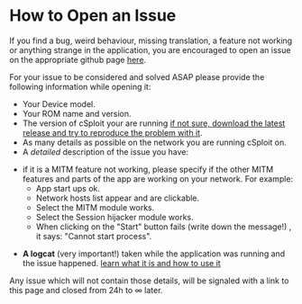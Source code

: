 # How to Open an Issue

If you find a bug, weird behaviour, missing translation, a feature not working or anything strange in the application, you are encouraged to open an issue on the appropriate github page [here](https://github.com/cSploit/android/issues/new).

For your issue to be considered and solved ASAP please provide the following information while opening it:

-    Your Device model.
-    Your ROM name and version.
-    The version of cSploit your are running [if not sure, download the latest release and try to reproduce the problem with it](https://github.com/cSploit/android/releases).
-    As many details as possible on the network you are running cSploit on.
-    A *detailed* description of the issue you have:
 * if it is a MITM feature not working, please specify if the other MITM features and parts of the app are working on your network. For example:
   * App start ups ok.
    * Network hosts list appear and are clickable.
    * Select the MITM module works.
    * Select the Session hijacker module works.
    * When clicking on the "Start" button fails (write down the message!) , it says: "Cannot start process".   

-    **A logcat** (very important!) taken while the application was running and the issue happened. [learn what it is and how to use it](http://forum.xda-developers.com/showthread.php?t=1726238)

Any issue which will not contain those details, will be signaled with a link to this page and closed from 24h to ∞ later.